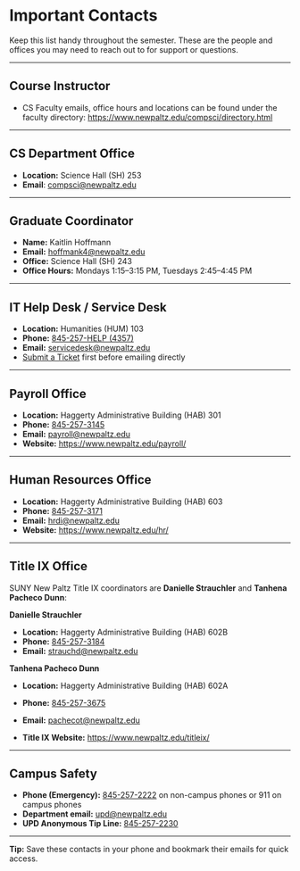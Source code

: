 # Important Contacts

Keep this list handy throughout the semester. These are the people and offices you may need to reach out to for support or questions.

---
## Course Instructor

- CS Faculty emails, office hours and locations can be found under the faculty directory: https://www.newpaltz.edu/compsci/directory.html

---
## CS Department Office

- **Location:** Science Hall (SH) 253  
- **Email**: compsci@newpaltz.edu
 ---
## Graduate Coordinator

- **Name:** Kaitlin Hoffmann  
- **Email:** hoffmank4@newpaltz.edu  
- **Office:** Science Hall (SH) 243  
- **Office Hours:** Mondays 1:15–3:15 PM, Tuesdays 2:45–4:45 PM  

---
## IT Help Desk / Service Desk

- **Location:** Humanities (HUM) 103
- **Phone:** [845-257-HELP (4357)](tel:8452574357)
- **Email:** [servicedesk@newpaltz.edu](mailto:servicedesk@newpaltz.edu) 
- [Submit a Ticket](https://newpaltz.teamdynamix.com/TDClient/1905/Portal/Home/) first before emailing directly

---
## Payroll Office

- **Location:** Haggerty Administrative Building (HAB) 301  
- **Phone:** [845-257-3145](tel:8452573145)
- **Email:** [payroll@newpaltz.edu](mailto:payroll@newpaltz.edu)  
- **Website:** https://www.newpaltz.edu/payroll/

---
## Human Resources Office

- **Location:** Haggerty Administrative Building (HAB) 603  
- **Phone:** [845-257-3171](tel:8452573171)
- **Email:** [hrdi@newpaltz.edu](mailto:hrdi@newpaltz.edu)
- **Website:** https://www.newpaltz.edu/hr/

---
## Title IX Office
SUNY New Paltz Title IX coordinators are **Danielle Strauchler** and **Tanhena Pacheco Dunn**:

**Danielle Strauchler**
- **Location:** Haggerty Administrative Building (HAB) 602B  
- **Phone:** [845-257-3184](tel:8452573184)
- **Email:** [strauchd@newpaltz.edu](mailto:strauchd@newpaltz.edu)

**Tanhena Pacheco Dunn**
- **Location:** Haggerty Administrative Building (HAB) 602A 
- **Phone:** [845-257-3675](tel:8452573675)
- **Email:** [pachecot@newpaltz.edu](mailto:pachecot@newpaltz.edu)

- **Title IX Website:** https://www.newpaltz.edu/titleix/

---
## Campus Safety

- **Phone (Emergency):** [845-257-2222](tel:8452572222) on non-campus phones or 911 on campus phones
- **Department email:** [upd@newpaltz.edu](mailto:upd@newpaltz.edu)  
- **UPD Anonymous Tip Line:** [845-257-2230](tel:8452572230)

---
**Tip:** Save these contacts in your phone and bookmark their emails for quick access.
